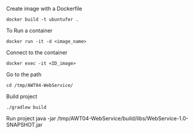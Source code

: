 Create image with a Dockerfile

    docker build -t ubuntufer .

To Run a container

    docker run -it -d <image_name>

Connect to the container

    docker exec -it <ID_image>

Go to the path

    cd /tmp/AWT04-WebService/

Build project

    ./gradlew build 

Run project
    java -jar /tmp/AWT04-WebService/build/libs/WebService-1.0-SNAPSHOT.jar
